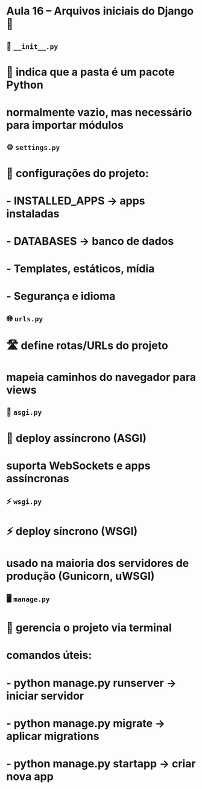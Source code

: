 # Aula 16 – Arquivos iniciais do Django 🚀

## 📁 `__init__.py`

# 📝 indica que a pasta é um pacote Python

# normalmente vazio, mas necessário para importar módulos

## ⚙️ `settings.py`

# 🔧 configurações do projeto:

# - INSTALLED_APPS → apps instaladas

# - DATABASES → banco de dados

# - Templates, estáticos, mídia

# - Segurança e idioma

## 🌐 `urls.py`

# 🛣️ define rotas/URLs do projeto

# mapeia caminhos do navegador para views

## 🔄 `asgi.py`

# 🚀 deploy assíncrono (ASGI)

# suporta WebSockets e apps assíncronas

## ⚡ `wsgi.py`

# ⚡ deploy síncrono (WSGI)

# usado na maioria dos servidores de produção (Gunicorn, uWSGI)

## 🖥️ `manage.py`

# 📌 gerencia o projeto via terminal

# comandos úteis:

# - python manage.py runserver → iniciar servidor

# - python manage.py migrate → aplicar migrations

# - python manage.py startapp → criar nova app
